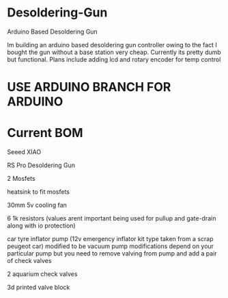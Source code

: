 # Desoldering-Gun
Arduino Based Desoldering Gun   

Im building an arduino based desoldering gun controller owing to the fact I bought the gun without a base station very cheap. 
Currently its pretty dumb but functional. 
Plans include adding lcd and rotary encoder for temp control 
# USE ARDUINO BRANCH FOR ARDUINO

# Current BOM

Seeed XIAO

RS Pro Desoldering Gun

2 Mosfets

heatsink to fit mosfets

30mm 5v cooling fan

6 1k resistors (values arent important being used for pullup and gate-drain along with io protection)

car tyre inflator pump (12v emergency inflator kit type taken from a scrap peugeot car) modified to be vacuum pump modifications depend on your particular pump but you need to remove valving from pump and add a pair of check valves

2 aquarium check valves

3d printed valve block

